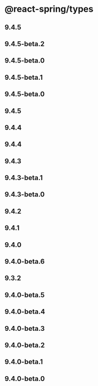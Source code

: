 # @react-spring/types

## 9.4.5

## 9.4.5-beta.2

## 9.4.5-beta.0

## 9.4.5-beta.1

## 9.4.5-beta.0

## 9.4.5

## 9.4.4

## 9.4.4

## 9.4.3

## 9.4.3-beta.1

## 9.4.3-beta.0

## 9.4.2

## 9.4.1

## 9.4.0

## 9.4.0-beta.6

## 9.3.2

## 9.4.0-beta.5

## 9.4.0-beta.4

## 9.4.0-beta.3

## 9.4.0-beta.2

## 9.4.0-beta.1

## 9.4.0-beta.0
